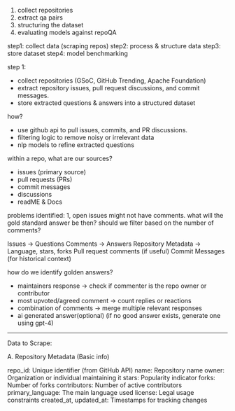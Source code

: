 1. collect repositories
2. extract qa pairs
3. structuring the dataset
4. evaluating models against repoQA

step1: collect data (scraping repos)
step2: process & structure data
step3: store dataset
step4: model benchmarking


step 1:
- collect repositories (GSoC, GitHub Trending, Apache Foundation)
- extract repository issues, pull request discussions, and commit messages.
- store extracted questions & answers into a structured dataset

how? 
- use github api to pull issues, commits, and PR discussions.
- filtering logic to remove noisy or irrelevant data
- nlp models to refine extracted questions


within a repo, what are our sources?
- issues (primary source)
- pull requests (PRs)
- commit messages
- discussions 
- readME & Docs


problems identified: 
1, open issues might not have comments. what will the gold standard answer be then? should we filter based on the number of comments?

Issues -> Questions
Comments -> Answers
Repository Metadata -> Language, stars, forks
Pull request comments (if useful)
Commit Messages (for historical context)



how do we identify golden answers?
- maintainers response -> check if commenter is the repo owner or contributor
- most upvoted/agreed comment -> count replies or reactions
- combination of comments -> merge multiple relevant responses
- ai generated answer(optional) (if no good answer exists, generate one using gpt-4)




----------------

Data to Scrape:

A. Repository Metadata (Basic info)

repo_id: Unique identifier (from GitHub API)
name: Repository name
owner: Organization or individual maintaining it
stars: Popularity indicator
forks: Number of forks
contributors: Number of active contributors
primary_language: The main language used
license: Legal usage constraints
created_at, updated_at: Timestamps for tracking changes